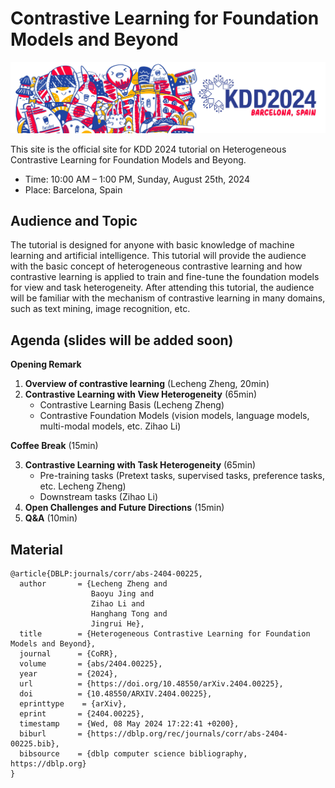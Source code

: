 # Contrastive Learning for Foundation Models and Beyond

![frontpage](KDD24-banner-scaled.jpeg)

This site is the official site for KDD 2024 tutorial on Heterogeneous Contrastive Learning for Foundation Models and Beyong.

- Time: 10:00 AM – 1:00 PM, Sunday, August 25th, 2024
- Place: Barcelona, Spain


## Audience and Topic
The tutorial is designed for anyone with basic knowledge of machine learning and artificial intelligence. This tutorial will provide the audience with the basic concept of heterogeneous contrastive learning and how contrastive learning is applied to train and fine-tune the foundation models for view and task heterogeneity. After attending this tutorial, the audience will be familiar with the mechanism of contrastive learning in many domains, such as text mining, image recognition, etc.


## Agenda (slides will be added soon)

**Opening Remark**

1. **Overview of contrastive learning** (Lecheng Zheng, 20min)  
2. **Contrastive Learning with View Heterogeneity** (65min)  
    - Contrastive Learning Basis (Lecheng Zheng)
    - Contrastive Foundation Models (vision models, language models,  multi-modal models, etc. Zihao Li)

  **Coffee Break** (15min)

3. **Contrastive Learning with Task Heterogeneity** (65min)  
    - Pre-training tasks (Pretext tasks, supervised tasks, preference tasks, etc. Lecheng Zheng)
    - Downstream tasks (Zihao Li)
4. **Open Challenges and Future Directions** (15min)
5. **Q&A** (10min)


## Material
```
@article{DBLP:journals/corr/abs-2404-00225,
  author       = {Lecheng Zheng and
                  Baoyu Jing and
                  Zihao Li and
                  Hanghang Tong and
                  Jingrui He},
  title        = {Heterogeneous Contrastive Learning for Foundation Models and Beyond},
  journal      = {CoRR},
  volume       = {abs/2404.00225},
  year         = {2024},
  url          = {https://doi.org/10.48550/arXiv.2404.00225},
  doi          = {10.48550/ARXIV.2404.00225},
  eprinttype    = {arXiv},
  eprint       = {2404.00225},
  timestamp    = {Wed, 08 May 2024 17:22:41 +0200},
  biburl       = {https://dblp.org/rec/journals/corr/abs-2404-00225.bib},
  bibsource    = {dblp computer science bibliography, https://dblp.org}
}
```
